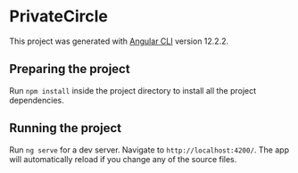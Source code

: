 # PrivateCircle

This project was generated with [Angular CLI](https://github.com/angular/angular-cli) version 12.2.2.

## Preparing the project

Run `npm install` inside the project directory to install all the project dependencies.

## Running the project

Run `ng serve` for a dev server. Navigate to `http://localhost:4200/`. The app will automatically reload if you change any of the source files.

